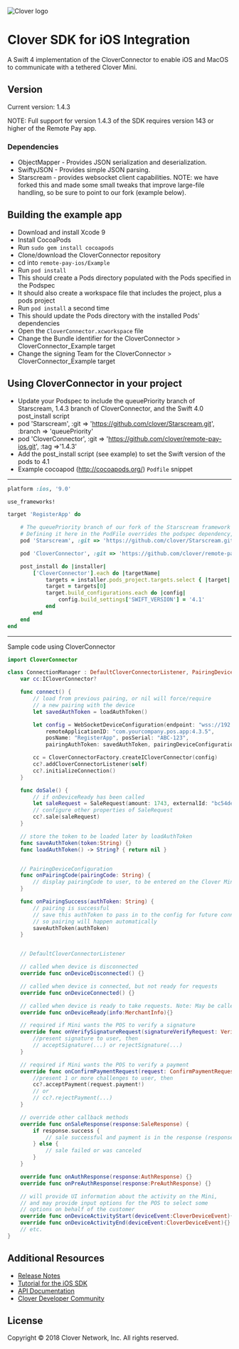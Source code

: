 ![Clover logo](https://www.clover.com/assets/images/public-site/press/clover_primary_gray_rgb.png)

# Clover SDK for iOS Integration

A Swift 4 implementation of the CloverConnector to enable iOS and MacOS to communicate with a tethered Clover Mini.

## Version

Current version: 1.4.3

NOTE: Full support for version 1.4.3 of the SDK requires version 143 or higher of the Remote Pay app.

### Dependencies
- ObjectMapper - Provides JSON serialization and deserialization.
- SwiftyJSON - Provides simple JSON parsing.
- Starscream - provides websocket client capabilities. NOTE: we have forked this and made some small tweaks that improve large-file handling, so be sure to point to our fork (example below).

## Building the example app
- Download and install Xcode 9
- Install CocoaPods
- Run `sudo gem install cocoapods`
- Clone/download the CloverConnector repository
- cd into `remote-pay-ios/Example`
- Run `pod install`
- This should create a Pods directory populated with the Pods specified in the Podspec
- It should also create a workspace file that includes the project, plus a pods project
- Run `pod install` a second time
- This should update the Pods directory with the installed Pods' dependencies
- Open the `CloverConnector.xcworkspace` file
- Change the Bundle identifier for the CloverConnector > CloverConnector_Example target
- Change the signing Team for the CloverConnector > CloverConnector_Example target

## Using CloverConnector in your project
- Update your Podspec to include the queuePriority branch of Starscream, 1.4.3 branch of CloverConnector, and the Swift 4.0 post_install script
- pod 'Starscream', :git => 'https://github.com/clover/Starscream.git', :branch => 'queuePriority'
- pod 'CloverConnector', :git => 'https://github.com/clover/remote-pay-ios.git', :tag =>'1.4.3'
- Add the post_install script (see example) to set the Swift version of the pods to 4.1
- Example cocoapod (http://cocoapods.org/) `Podfile` snippet
---
```ruby
platform :ios, '9.0'

use_frameworks!

target 'RegisterApp' do

    # The queuePriority branch of our fork of the Starscream framework is required for reliable transport of large files
    # Defining it here in the PodFile overrides the podspec dependency, which isn't allowed to specify a specific location and branch
    pod 'Starscream', :git => 'https://github.com/clover/Starscream.git', :branch => 'queuePriority'

    pod 'CloverConnector', :git => 'https://github.com/clover/remote-pay-ios.git', :tag =>'1.4.3'

    post_install do |installer|
        ['CloverConnector'].each do |targetName|
            targets = installer.pods_project.targets.select { |target| target.name == targetName }
            target = targets[0]
            target.build_configurations.each do |config|
                config.build_settings['SWIFT_VERSION'] = '4.1'
            end
        end
    end
end

```

---
Sample code using CloverConnector

```swift
import CloverConnector

class ConnectionManager : DefaultCloverConnectorListener, PairingDeviceConfiguration {
    var cc:ICloverConnector?

    func connect() {
        // load from previous pairing, or nil will force/require
        // a new pairing with the device
        let savedAuthToken = loadAuthToken()

        let config = WebSocketDeviceConfiguration(endpoint: "wss://192.168.1.115:12345/remote_pay",
            remoteApplicationID: "com.yourcompany.pos.app:4.3.5",
            posName: "RegisterApp", posSerial: "ABC-123",
            pairingAuthToken: savedAuthToken, pairingDeviceConfiguration: self)

        cc = CloverConnectorFactory.createICloverConnector(config)
        cc?.addCloverConnectorListener(self)
        cc?.initializeConnection()
    }

    func doSale() {
        // if onDeviceReady has been called
        let saleRequest = SaleRequest(amount: 1743, externalId: "bc54de43f3")
        // configure other properties of SaleRequest
        cc?.sale(saleRequest)
    }

    // store the token to be loaded later by loadAuthToken
    func saveAuthToken(token:String) {}
    func loadAuthToken() -> String? { return nil }


    // PairingDeviceConfiguration
    func onPairingCode(pairingCode: String) {
        // display pairingCode to user, to be entered on the Clover Mini
    }

    func onPairingSuccess(authToken: String) {
        // pairing is successful
        // save this authToken to pass in to the config for future connections
        // so pairing will happen automatically
        saveAuthToken(authToken)
    }


    // DefaultCloverConnectorListener

    // called when device is disconnected
    override func onDeviceDisconnected() {}

    // called when device is connected, but not ready for requests
    override func onDeviceConnected() {}

    // called when device is ready to take requests. Note: May be called more than once
    override func onDeviceReady(info:MerchantInfo){}

    // required if Mini wants the POS to verify a signature
    override func onVerifySignatureRequest(signatureVerifyRequest: VerifySignatureRequest) {
        //present signature to user, then
        // acceptSignature(...) or rejectSignature(...)
    }

    // required if Mini wants the POS to verify a payment
    override func onConfirmPaymentRequest(request: ConfirmPaymentRequest) {
        //present 1 or more challenges to user, then
        cc?.acceptPayment(request.payment!)
        // or
        // cc?.rejectPayment(...)
    }

    // override other callback methods
    override func onSaleResponse(response:SaleResponse) {
        if response.success {
            // sale successful and payment is in the response (response.payment)
        } else {
            // sale failed or was canceled
        }
    }

    override func onAuthResponse(response:AuthResponse) {}
    override func onPreAuthResponse(response:PreAuthResponse) {}

    // will provide UI information about the activity on the Mini,
    // and may provide input options for the POS to select some
    // options on behalf of the customer
    override func onDeviceActivityStart(deviceEvent:CloverDeviceEvent){} // see CloverConnectorListener.swift for example of calling invokeInputOption from this callback
    override func onDeviceActivityEnd(deviceEvent:CloverDeviceEvent){}
    // etc.
}

```

## Additional Resources

- [Release Notes](https://github.com/clover/remote-pay-ios/releases)
- [Tutorial for the iOS SDK](https://docs.clover.com/build/getting-started-with-clover-connector/?sdk=ios)
- [API Documentation](https://clover.github.io/remote-pay-ios/1.4.5/docs/index.html)
- [Clover Developer Community](https://community.clover.com/index.html)

## License 
Copyright © 2018 Clover Network, Inc. All rights reserved.
